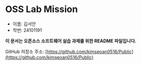 # OSS Lab Mission

- 이름: 김서안 
- 학번: 24101191  

**이 문서는 오픈소스 소프트웨어 실습 과제를 위한 README 파일입니다.**

GitHub 저장소 주소: [https://github.com/kimseoan0516/Public](https://github.com/kimseoan0516/Public)
